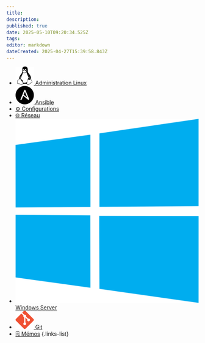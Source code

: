```yaml
---
title: 
description: 
published: true
date: 2025-05-10T09:20:34.525Z
tags: 
editor: markdown
dateCreated: 2025-04-27T15:39:58.843Z
---
```




- [![linux.svg](/icons/linux.svg) Administration Linux](/Administration-Linux)
- [![ansible.svg](/icons/ansible.svg) Ansible](/Ansible)
- [⚙️ Configurations](/Configurations)
- [🌐 Réseau](/Reseau)
- [![microsoft-windows.svg](/icons/microsoft-windows.svg) Windows Server](/Windows-Server)
- [![git.svg](/icons/git.svg) Git](/Git)
- [🗒️ Mémos](/Memos)
{.links-list}

